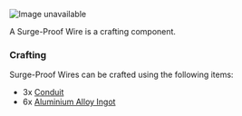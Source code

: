 ![Image unavailable](https://i.imgur.com/4qz6Q9N.png)

A Surge-Proof Wire is a crafting component.

### Crafting

Surge-Proof Wires can be crafted using the following items:

* 3x [Conduit](Conduit)
* 6x [Aluminium Alloy Ingot](Aluminium-Alloy-Ingot)
